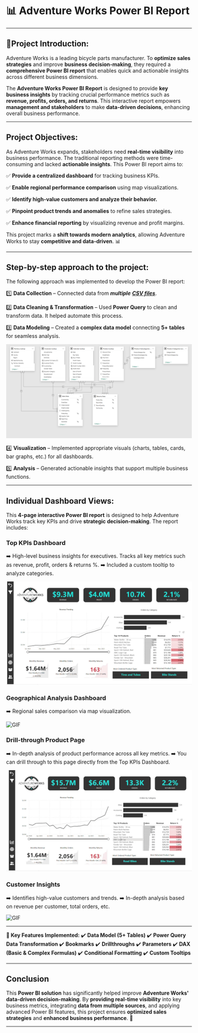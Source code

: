 # 📊 Adventure Works Power BI Report

---

## 📌Project Introduction:
Adventure Works is a leading bicycle parts manufacturer. To **optimize sales strategies** and improve **business decision-making**, they required a **comprehensive Power BI report** that enables quick and actionable insights across different business dimensions.

The **Adventure Works Power BI Report** is designed to provide **key business insights** by tracking crucial performance metrics such as **revenue, profits, orders, and returns**. This interactive report empowers **management and stakeholders** to make **data-driven decisions**, enhancing overall business performance.

---

## Project Objectives:

As Adventure Works expands, stakeholders need **real-time visibility** into business performance. The traditional reporting methods were time-consuming and lacked **actionable insights**. This Power BI report aims to:

✅ **Provide a centralized dashboard** for tracking business KPIs.

✅ **Enable regional performance comparison** using map visualizations.

✅ **Identify high-value customers and analyze their behavior.**

✅ **Pinpoint product trends and anomalies** to refine sales strategies.

✅ **Enhance financial reporting** by visualizing revenue and profit margins.

This project marks a **shift towards modern analytics**, allowing Adventure Works to stay **competitive and data-driven**. 📊

---

## Step-by-step approach to the project:

The following approach was implemented to develop the Power BI report:

1️⃣ **Data Collection** – Connected data from _**multiple** [**CSV files**](https://github.com/ferdinandroshan/Power-BI-Adventure-Works-KPI-Report-Project/tree/main/Raw%20CSV%20Files)_.

2️⃣ **Data Cleaning & Transformation** – Used **Power Query** to clean and transform data. It helped automate this process. 

3️⃣ **Data Modeling** – Created a **complex data model** connecting **5+ tables** for seamless analysis.

![Image](https://github.com/ferdinandroshan/Power-BI-Adventure-Works-KPI-Report-Project/blob/main/Additional%20Files%20&%20Resources/Data%20Model%20-%20Adventure%20Works%20Report.png)

4️⃣ **Visualization** – Implemented appropriate visuals (charts, tables, cards, bar graphs, etc.) for all dashboards.

5️⃣ **Analysis** – Generated actionable insights that support multiple business functions.

---

## Individual Dashboard Views:

This **4-page interactive Power BI report** is designed to help Adventure Works track key KPIs and drive **strategic decision-making**. The report includes:

### **Top KPIs Dashboard**

➡️ High-level business insights for executives. Tracks all key metrics such as revenue, profit, orders & returns %. 
➡️ Included a custom tooltip to analyze categories. 

![GIF](https://github.com/ferdinandroshan/Power-BI-Adventure-Works-KPI-Report-Project/blob/main/Additional%20Files%20%26%20Resources/Top%20KPIs%20Dashboard.gif)

### **Geographical Analysis Dashboard**

➡️ Regional sales comparison via map visualization.

![GIF](https://github.com/ferdinandroshan/Power-BI-Adventure-Works-KPI-Report-Project/blob/main/Additional%20Files%20%26%20Resources/Geographical%20View.gif)

### **Drill-through Product Page** 

➡️ In-depth analysis of product performance across all key metrics. 
➡️ You can drill through to this page directly from the Top KPIs Dashboard. 

![GIF](https://github.com/ferdinandroshan/Power-BI-Adventure-Works-KPI-Report-Project/blob/main/Additional%20Files%20%26%20Resources/Product%20Drill%20Through.gif)

### **Customer Insights**

➡️ Identifies high-value customers and trends.
➡️ In-depth analysis based on revenue per customer, total orders, etc. 

![GIF](https://github.com/ferdinandroshan/Power-BI-Adventure-Works-KPI-Report-Project/blob/main/Additional%20Files%20%26%20Resources/Customer%20View.gif)

---

**📌 Key Features Implemented:**
✔️ **Data Model (5+ Tables)**
✔️ **Power Query Data Transformation**
✔️ **Bookmarks**
✔️ **Drillthroughs**
✔️ **Parameters**
✔️ **DAX (Basic & Complex Formulas)**
✔️ **Conditional Formatting**
✔️ **Custom Tooltips**

---

## Conclusion
This **Power BI solution** has significantly helped improve **Adventure Works' data-driven decision-making**. By **providing real-time visibility** into key business metrics, integrating **data from multiple sources**, and applying advanced Power BI features, this project ensures **optimized sales strategies** and **enhanced business performance**. 🚀

---
